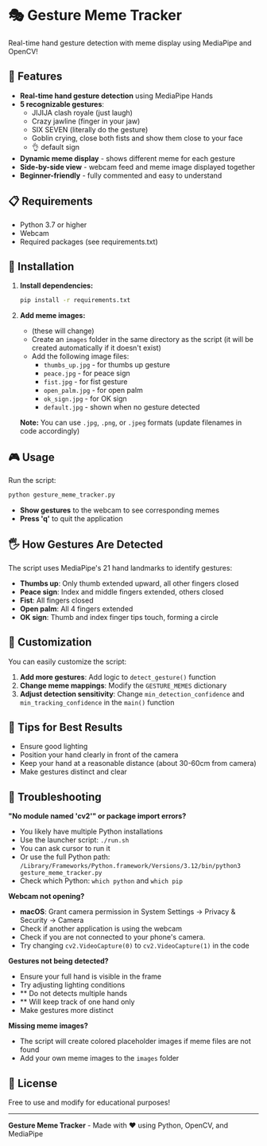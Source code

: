 # 🎭 Gesture Meme Tracker

Real-time hand gesture detection with meme display using MediaPipe and OpenCV!

## 🚀 Features

- **Real-time hand gesture detection** using MediaPipe Hands
- **5 recognizable gestures**:
  - JIJIJA clash royale (just laugh)
  - Crazy jawline (finger in your jaw)
  - SIX SEVEN (literally do the gesture)
  - Goblin crying, close both fists and show them close to your face
  - 👌 default sign
- **Dynamic meme display** - shows different meme for each gesture
- **Side-by-side view** - webcam feed and meme image displayed together
- **Beginner-friendly** - fully commented and easy to understand

## 📋 Requirements

- Python 3.7 or higher
- Webcam
- Required packages (see requirements.txt)

## 🔧 Installation

1. **Install dependencies:**
   ```bash
   pip install -r requirements.txt
   ```

2. **Add meme images:**
      - (these will change) 
   - Create an `images` folder in the same directory as the script (it will be created automatically if it doesn't exist)
   - Add the following image files:
     - `thumbs_up.jpg` - for thumbs up gesture
     - `peace.jpg` - for peace sign
     - `fist.jpg` - for fist gesture
     - `open_palm.jpg` - for open palm
     - `ok_sign.jpg` - for OK sign
     - `default.jpg` - shown when no gesture detected

   **Note:** You can use `.jpg`, `.png`, or `.jpeg` formats (update filenames in code accordingly)

## 🎮 Usage

Run the script:
```bash
python gesture_meme_tracker.py
```

- **Show gestures** to the webcam to see corresponding memes
- **Press 'q'** to quit the application

## 🖐️ How Gestures Are Detected

The script uses MediaPipe's 21 hand landmarks to identify gestures:

- **Thumbs up**: Only thumb extended upward, all other fingers closed
- **Peace sign**: Index and middle fingers extended, others closed
- **Fist**: All fingers closed
- **Open palm**: All 4 fingers extended
- **OK sign**: Thumb and index finger tips touch, forming a circle

## 🎨 Customization

You can easily customize the script:

1. **Add more gestures**: Add logic to `detect_gesture()` function
2. **Change meme mappings**: Modify the `GESTURE_MEMES` dictionary
3. **Adjust detection sensitivity**: Change `min_detection_confidence` and `min_tracking_confidence` in the `main()` function

## 📝 Tips for Best Results

- Ensure good lighting
- Position your hand clearly in front of the camera
- Keep your hand at a reasonable distance (about 30-60cm from camera)
- Make gestures distinct and clear

## 🐛 Troubleshooting

**"No module named 'cv2'" or package import errors?**
- You likely have multiple Python installations
- Use the launcher script: `./run.sh`
- You can ask cursor to run it
- Or use the full Python path: `/Library/Frameworks/Python.framework/Versions/3.12/bin/python3 gesture_meme_tracker.py`
- Check which Python: `which python` and `which pip`

**Webcam not opening?**
- **macOS**: Grant camera permission in System Settings → Privacy & Security → Camera
- Check if another application is using the webcam
- Check if you are not connected to your phone's camera. 
- Try changing `cv2.VideoCapture(0)` to `cv2.VideoCapture(1)` in the code

**Gestures not being detected?**
- Ensure your full hand is visible in the frame
- Try adjusting lighting conditions
- ** Do not detects multiple hands
- ** Will keep track of one hand only
- Make gestures more distinct

**Missing meme images?**
- The script will create colored placeholder images if meme files are not found
- Add your own meme images to the `images` folder

## 📄 License

Free to use and modify for educational purposes!

---

**Gesture Meme Tracker** - Made with ❤️ using Python, OpenCV, and MediaPipe

